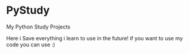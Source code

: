 # PyStudy
My Python Study Projects

Here i Save everything i learn to use in the future!
if you want to use my code you can use :)
